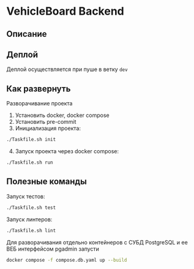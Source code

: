 # VehicleBoard Backend

## Описание

## Деплой

Деплой осуществляется при пуше в ветку `dev`

## Как развернуть

Разворачивание проекта
1. Установить docker, docker compose
2. Установить pre-commit
3. Инициализация проекта: 
```sh
./Taskfile.sh init
```
4. Запуск проекта через docker compose:
```sh
./Taskfile.sh run
```

## Полезные команды

Запуск тестов:
```sh
./Taskfile.sh test
```

Запуск линтеров:
```sh
./Taskfile.sh lint
```


Для разворачивания отдельно контейнеров с СУБД PostgreSQL и ее ВЕБ интерфейсом pgadmin запусти
```sh
docker compose -f compose.db.yaml up --build
```
